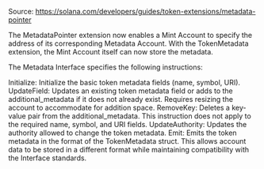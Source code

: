 Source: https://solana.com/developers/guides/token-extensions/metadata-pointer

The MetadataPointer extension now enables a Mint Account to specify the address of its corresponding Metadata Account.
With the TokenMetadata extension, the Mint Account itself can now store the metadata.

The Metadata Interface specifies the following instructions:

Initialize: Initialize the basic token metadata fields (name, symbol, URI).
UpdateField: Updates an existing token metadata field or adds to the additional_metadata if it does not already exist. Requires resizing the account to accommodate for addition space.
RemoveKey: Deletes a key-value pair from the additional_metadata. This instruction does not apply to the required name, symbol, and URI fields.
UpdateAuthority: Updates the authority allowed to change the token metadata.
Emit: Emits the token metadata in the format of the TokenMetadata struct. This allows account data to be stored in a different format while maintaining compatibility with the Interface standards.
